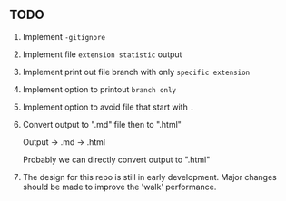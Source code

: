 ## TODO

1. Implement `-gitignore`

2. Implement file `extension statistic` output

3. Implement print out file branch with only `specific extension`

4. Implement option to printout `branch only`

5. Implement option to avoid file that start with `.`

6. Convert output to ".md" file then to ".html"

    Output -> .md -> .html

    Probably we can directly convert output to ".html"

7. The design for this repo is still in early development. Major changes should be made to improve the 'walk' performance.

